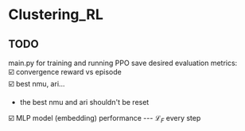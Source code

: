 # Clustering_RL

## TODO
main.py for training and running PPO
save desired evaluation metrics:  
☑️ convergence reward vs episode  
☑️ best nmu, ari...  
- the best nmu and ari shouldn't be reset  

☑️ MLP model (embedding) performance --- $\mathcal{L}_{F}$ every step
